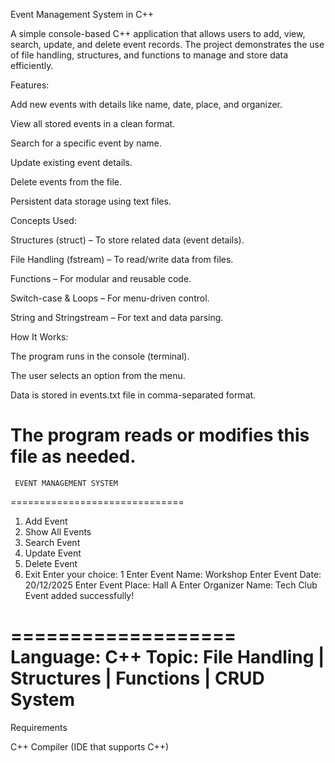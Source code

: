 Event Management System in C++

A simple console-based C++ application that allows users to add, view, search, update, and delete event records.
The project demonstrates the use of file handling, structures, and functions to manage and store data efficiently.

Features:

Add new events with details like name, date, place, and organizer.

View all stored events in a clean format.

Search for a specific event by name.

Update existing event details.

Delete events from the file.

Persistent data storage using text files.

Concepts Used:

Structures (struct) – To store related data (event details).

File Handling (fstream) – To read/write data from files.

Functions – For modular and reusable code.

Switch-case & Loops – For menu-driven control.

String and Stringstream – For text and data parsing.

How It Works:

The program runs in the console (terminal).

The user selects an option from the menu.

Data is stored in events.txt file in comma-separated format.

The program reads or modifies this file as needed.
==============================
     EVENT MANAGEMENT SYSTEM
==============================
1. Add Event
2. Show All Events
3. Search Event
4. Update Event
5. Delete Event
0. Exit
Enter your choice: 1
Enter Event Name: Workshop
Enter Event Date: 20/12/2025
Enter Event Place: Hall A
Enter Organizer Name: Tech Club
Event added successfully!


===================
Language: C++
Topic: File Handling | Structures | Functions | CRUD System
===================
Requirements

C++ Compiler (IDE that supports C++)